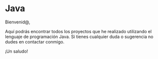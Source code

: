 # Java

Bienvenid@,

Aquí podrás encontrar todos los proyectos que he realizado utilizando el lenguaje de programación Java. Si tienes cualquier duda o sugerencia no dudes en contactar conmigo.

¡Un saludo!
